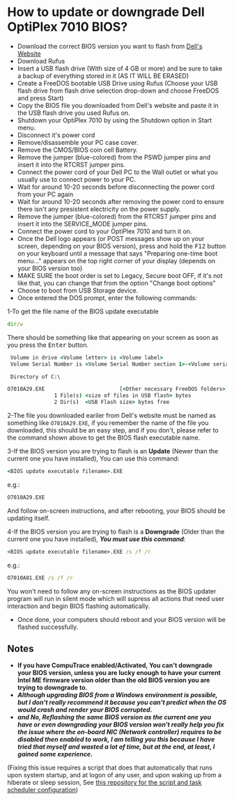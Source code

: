 # How to update or downgrade Dell OptiPlex 7010 BIOS?

* Download the correct BIOS version you want to flash from [Dell's Website](https://www.dell.com/support/home/en-us/product-support/product/optiplex-7010/drivers)
* Download Rufus
* Insert a USB flash drive (With size of 4 GB or more) and be sure to take a backup of everything stored in it (AS IT WILL BE ERASED)
* Create a FreeDOS bootable USB Drive using Rufus (Choose your USB flash drive from flash drive selection drop-down and choose FreeDOS and press Start)
* Copy the BIOS file you downloaded from Dell's website and paste it in the USB flash drive you used Rufus on.
* Shutdown your OptiPlex 7010 by using the Shutdown option in Start menu.
* Disconnect it's power cord
* Remove/disassemble your PC case cover.
* Remove the CMOS/BIOS coin cell Battery.
* Remove the jumper (blue-colored) from the PSWD jumper pins and insert it into the RTCRST jumper pins.
* Connect the power cord of your Dell PC to the Wall outlet or what you usually use to connect power to your PC.
* Wait for around 10-20 seconds before disconnecting the power cord from your PC again
* Wait for around 10-20 seconds after removing the power cord to ensure there isn't any presistent electricity on the power supply.
* Remove the jumper (blue-colored) from the RTCRST jumper pins and insert it into the SERVICE_MODE jumper pins.
* Connect the power cord to your OptiPlex 7010 and turn it on.
* Once the Dell logo appears (or POST messages show up on your screen, depending on your BIOS version), press and hold the <kbd>F12</kbd> button on your keyboard until a message that says "Preparing one-time boot menu..." appears on the top right corner of your display (depends on your BIOS version too)
* MAKE SURE the boot order is set to Legacy, Secure boot OFF, if it's not like that, you can change that from the option "Change boot options"
* Choose to boot from USB Storage device.
* Once entered the DOS prompt, enter the following commands:

1-To get the file name of the BIOS update executable
```bat
dir/w
```

There should be something like that appearing on your screen as soon as you press the <kbd>Enter</kbd> button.
```bat
 Volume in drive <Volume letter> is <Volume label>
 Volume Serial Number is <Volume Serial Number section 1>-<Volume serial number section 2>

 Directory of C:\

O7010A29.EXE                        [<Other necessary FreeDOS folders>]                 [<FreeDOS reserved folder>]
               1 File(s) <size of files in USB flash> bytes
               2 Dir(s)  <USB Flash size> bytes free

```

2-The file you downloaded eariler from Dell's website must be named as something like `O7010A29.EXE`, if you remember the name of the file you downloaded, this should be an easy step, and if you don't, please refer to the command shown above to get the BIOS flash executable name.

3-If the BIOS version you are trying to flash is an **Update** (Newer than the current one you have installed), You can use this command:

```bat
<BIOS update executable filename>.EXE
```

e.g.:

```bat
O7010A29.EXE
```

And follow on-screen instructions, and after rebooting, your BIOS should be updating itself.

4-If the BIOS version you are trying to flash is a **Downgrade** (Older than the current one you have installed), ***You must use this command***:

```bat
<BIOS update executable filename>.EXE /s /f /r
```

e.g.:

```bat
O7010A01.EXE /s /f /r
```

You won't need to follow any on-screen instructions as the BIOS updater program will run in silent mode which will supress all actions that need user interaction and begin BIOS flashing automatically.

* Once done, your computers should reboot and your BIOS version will be flashed successfully.

## Notes
* **If you have CompuTrace enabled/Activated, You can't downgrade your BIOS version, unless you are lucky enough to have your current Intel ME firmware version older than the old BIOS version you are trying to downgrade to.**
* ***Although upgrading BIOS from a Windows environment is possible, but I don't really recommend it because you can't predict when the OS would crash and render your BIOS corrupted.***
* ***and No, Reflashing the same BIOS version as the current one you have or even downgrading your BIOS version won't really help you fix the issue where the on-board NIC (Network controller) requires to be disabled then enabled to work, I am telling you this because I have tried that myself and wasted a lot of time, but at the end, at least, I gained some experience.***

(Fixing this issue requires a script that does that automatically that runs upon system startup, and at logon of any user, and upon waking up from a hiberate or sleep session, See [this repository for the script and task scheduler configuration](https://github.com/InsertX2k/hardware-maintenance-notes/tree/main/dell-o7010-onboard-nic-windows-fix))
